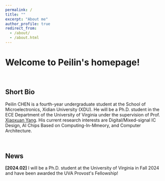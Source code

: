```yaml
---
permalink: /
title: ""
excerpt: "About me"
author_profile: true
redirect_from: 
  - /about/
  - /about.html
---
```


# Welcome to Peilin's homepage!

&emsp;

## Short Bio

Peilin CHEN is a fourth-year undergraduate student at the School of Microelectronics, Xidian University (XDU). He will be a Ph.D. student in the ECE Department of the University of Virginia under the supervision of Prof. [Xiaoxuan Yang](https://xiaoxuan-yang.github.io/index.html). His current research interests are Digital/Mixed-signal IC Design, AI Chips Based on Computing-In-Mmeory, and Computer Architecture.

&emsp;

## News

**[2024.02]** I will be a Ph.D. student at the University of Virginia in Fall 2024 and have been awarded the UVA Provost's Fellowship!





